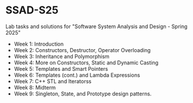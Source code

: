 # SSAD-S25

Lab tasks and solutions for "Software System Analysis and Design - Spring 2025"

- Week 1: Introduction
- Week 2: Constructors, Destructor, Operator Overloading
- Week 3: Inheritance and Polymorphism
- Week 4: More on Constructors, Static and Dynamic Casting
- Week 5: Templates and Smart Pointers
- Week 6: Templates (cont.) and Lambda Expressions
- Week 7: C++ STL and Iteratorss
- Week 8: Midterm
- Week 9: Singleton, State, and Prototype design patterns.

